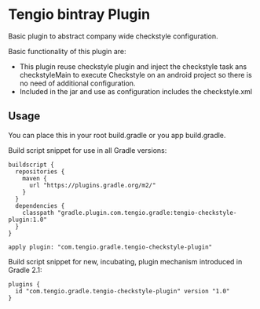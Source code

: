 Tengio bintray Plugin
=====================

Basic plugin to abstract company wide checkstyle configuration.

Basic functionality of this plugin are:
- This plugin reuse checkstyle plugin and inject the checkstyle task ans checkstyleMain to execute Checkstyle on an android project so there is no need of additional configuration.
- Included in the jar and use as configuration includes the checkstyle.xml

Usage
-----

You can place this in your root build.gradle or you app build.gradle.

Build script snippet for use in all Gradle versions:

```
buildscript {
  repositories {
    maven {
      url "https://plugins.gradle.org/m2/"
    }
  }
  dependencies {
    classpath "gradle.plugin.com.tengio.gradle:tengio-checkstyle-plugin:1.0"
  }
}

apply plugin: "com.tengio.gradle.tengio-checkstyle-plugin"
```

Build script snippet for new, incubating, plugin mechanism introduced in Gradle 2.1:

```
plugins {
  id "com.tengio.gradle.tengio-checkstyle-plugin" version "1.0"
}
```